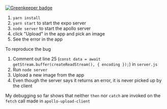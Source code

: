 
[![Greenkeeper badge](https://badges.greenkeeper.io/SimenB/rn-response.svg)](https://greenkeeper.io/)

1. `yarn install`
1. `yarn start` to start the expo server
1. `node server` to start the apollo server
1. click "Upload" in the app and pick an image
1. See the error in the app

To reproduce the bug

1. Comment out line 25 (`const data = await getStream.buffer(createReadStream(), { encoding });`) in `server.js`
1. Run `node server`
1. Upload a new image from the app
1. Even though the server says it returns an error, it is never picked up by the client

My debugging so far shows that neither `then` nor `catch` are invoked on the `fetch` call made in `apollo-upload-client`
